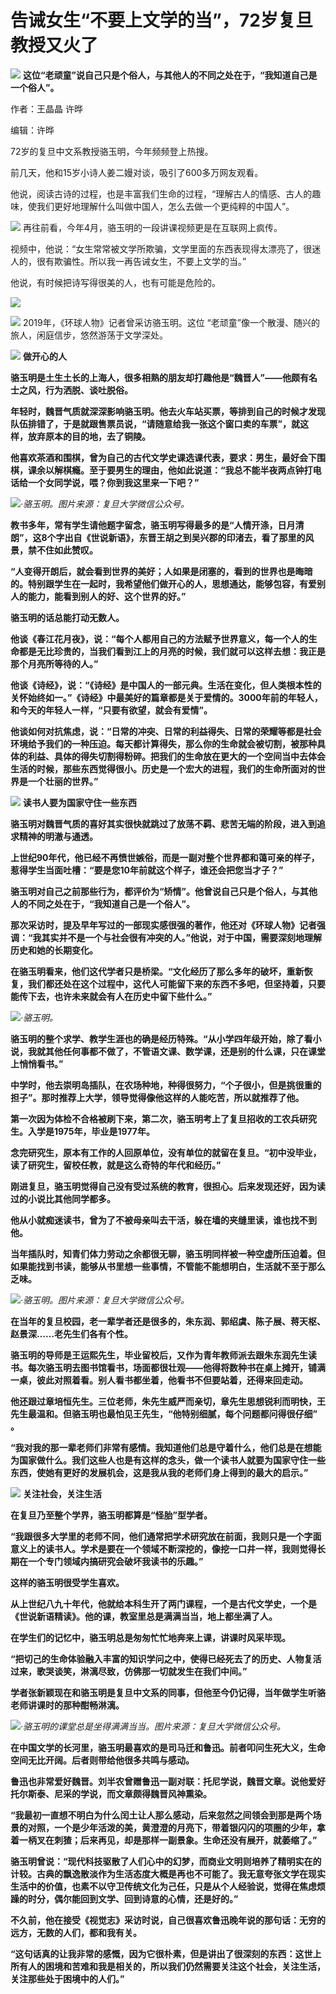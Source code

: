 

# 告诫女生“不要上文学的当”，72岁复旦教授又火了

![](https://inews.gtimg.com/news_bt/OGWcqTQqaDTA2TTeosio4IgQzUiBnsDItLJS3AbJq9NI0AA/1000)
**这位“老顽童”说自己只是个俗人，与其他人的不同之处在于，“我知道自己是一个俗人”。**

作者：王晶晶 许晔

编辑：许晔

72岁的复旦中文系教授骆玉明，今年频频登上热搜。

前几天，他和15岁小诗人姜二嫚对谈，吸引了600多万网友观看。

他说，阅读古诗的过程，也是丰富我们生命的过程，“理解古人的情感、古人的趣味，使我们更好地理解什么叫做中国人，怎么去做一个更纯粹的中国人”。

![](https://inews.gtimg.com/news_bt/OB-Dkn8MuMHpvMrAKGrnxoL4QO9HLKJuwb-_qhK-lhTMcAA/1000)
再往前看，今年4月，骆玉明的一段讲课视频更是在互联网上疯传。

视频中，他说：“女生常常被文学所欺骗，文学里面的东西表现得太漂亮了，很迷人的，很有欺骗性。所以我一再告诫女生，不要上文学的当。”

他说，有时候把诗写得很美的人，也有可能是危险的。

![](https://inews.gtimg.com/news_bt/OKEOAlxNM9b_JXK_rpwyztFTJLWxm6ua4-ideOPjuZpHEAA/1000)

![](https://inews.gtimg.com/news_bt/OV0Re4SfpeQnm0AY-hWNMzFTjOgNcpWsliOTEZh7al320AA/1000)
2019年，《环球人物》记者曾采访骆玉明。这位 “老顽童”像一个散漫、随兴的旅人，闲庭信步，悠然游荡于文学深处。

![](https://inews.gtimg.com/news_bt/O-gLOcntUPSbY41VgwrOAbkqq2K4qxGeud0I7Deg_lDbAAA/1000)
**做开心的人**

**骆玉明是土生土长的上海人，很多相熟的朋友却打趣他是“魏晋人”——他颇有名士之风，行为洒脱、谈吐脱俗。**

**年轻时，魏晋气质就深深影响骆玉明。他去火车站买票，等排到自己的时候才发现队伍排错了，于是就跟售票员说，“请随意给我一张这个窗口卖的车票”，就这样，放弃原本的目的地，去了铜陵。**

**他喜欢茶酒和围棋，曾为自己的古代文学史课选课代表，要求：男生，最好会下围棋，课余以解棋瘾。至于要男生的理由，他如此说道：“我总不能半夜两点钟打电话给一个女同学说，喂？你到我这里来一下吧？”**

![](https://inews.gtimg.com/news_bt/OYQbGg14T0sFZVVR8dRXF7GjpKSbmKwweaeY62tzKl-74AA/1000)_·骆玉明。图片来源：复旦大学微信公众号。_

**教书多年，常有学生请他题字留念，骆玉明写得最多的是“人情开涤，日月清朗”，这8个字出自《世说新语》，东晋王胡之到吴兴郡的印渚去，看了那里的风景，禁不住如此赞叹。**

**“人变得开朗后，就会看到世界的美好；人如果是闭塞的，看到的世界也是晦暗的。特别跟学生在一起时，我希望他们做开心的人，思想通达，能够包容，有爱别人的能力，能看到别人的好、这个世界的好。”**

**骆玉明的话总能打动无数人。**

**他谈《春江花月夜》，说：“每个人都用自己的方法赋予世界意义，每一个人的生命都是无比珍贵的，当我们看到江上的月亮的时候，我们就可以这样去想：我正是那个月亮所等待的人。”**

**他谈《诗经》，说：“《诗经》是中国人的一部元典。生活在变化，但人类根本性的关怀始终如一。”《诗经》中最美好的篇章都是关于爱情的。3000年前的年轻人，和今天的年轻人一样，“只要有欲望，就会有爱情”。**

**他谈如何对抗焦虑，说：“日常的冲突、日常的利益得失、日常的荣耀等都是社会环境给予我们的一种压迫。每天都计算得失，那么你的生命就会被切割，被那种具体的利益、具体的得失切割得粉碎。把我们的生命放在更大的一个空间当中去体会生活的时候，那些东西觉得很小。历史是一个宏大的进程，我们的生命所面对的世界是一个壮丽的世界。”**

![](https://inews.gtimg.com/news_bt/O3AqCwN_T1x-RJYHdyVc7k3xRZhzjEu7VekDePv-4ULYQAA/1000)
**读书人要为国家守住一些东西**

**骆玉明对魏晋气质的喜好其实很快就跳过了放荡不羁、悲苦无端的阶段，进入到追求精神的明澈与通透。**

**上世纪90年代，他已经不再愤世嫉俗，而是一副对整个世界都和蔼可亲的样子，惹得学生当面吐槽：“要是您10年前就这个样子，谁还会把您当才子？”**

**骆玉明对自己之前那些行为，都评价为“矫情”。他曾说自己只是个俗人，与其他人的不同之处在于，“我知道自己是一个俗人”。**

**那次采访时，提及早年写过的一部现实感很强的著作，他还对《环球人物》记者强调：“我其实并不是一个与社会很有冲突的人。”他说，对于中国，需要深刻地理解历史和她的长期变化。**

**在骆玉明看来，他们这代学者只是桥梁。“文化经历了那么多年的破坏，重新恢复，我们都还处在这个过程中，这代人可能留下来的东西不多吧，但坚持着，只要能传下去，也许未来就会有人在历史中留下些什么。”**

![](https://inews.gtimg.com/news_bt/OlSBmT5N5garJ1NyPtHnOqvYFai0CGusvcxsDH7IwqQ5kAA/1000)_·骆玉明。_

**骆玉明的整个求学、教学生涯也的确是经历特殊。“从小学四年级开始，除了看小说，我就其他任何事都不做了，不管语文课、数学课，还是别的什么课，只在课堂上悄悄看书。”**

**中学时，他去崇明岛插队，在农场种地，种得很努力，“个子很小，但是挑很重的担子”。那时推荐上大学，领导觉得像他这样的人能吃苦，所以就推荐了他。**

**第一次因为体检不合格被刷下来，第二次，骆玉明考上了复旦招收的工农兵研究生。入学是1975年，毕业是1977年。**

**念完研究生，原本有工作的人回原单位，没有单位的就留在复旦。“初中没毕业，读了研究生，留校任教，就是这么奇特的年代和经历。”**

**刚进复旦，骆玉明觉得自己没有受过系统的教育，很担心。后来发现还好，因为读过的小说比其他同学都多。**

**他从小就痴迷读书，曾为了不被母亲叫去干活，躲在墙的夹缝里读，谁也找不到他。**

**当年插队时，知青们体力劳动之余都很无聊，骆玉明同样被一种空虚所压迫着。但如果能找到书读，能够从书里想一些事情，不管能不能想明白，生活就不至于那么乏味。**

![](https://inews.gtimg.com/news_bt/OsvkwrgKDTMBiAjevozdsDac9WJgj527jDn1rbvf0XlQIAA/1000)_·骆玉明。图片来源：复旦大学微信公众号。_

**在当年的复旦校园，老一辈学者还是很多的，朱东润、郭绍虞、陈子展、蒋天枢、赵景深……老先生们各有个性。**

**骆玉明的导师是王运熙先生，毕业留校后，又作为青年教师派去跟朱东润先生读书。每次骆玉明去图书馆看书，场面都很壮观——他得将数种书在桌上摊开，铺满一桌，彼此对照着看。别人看书都坐着，他看书不但要站着，还得来回走动。**

**他还跟过章培恒先生。三位老师，朱先生威严而亲切，章先生思想锐利而明快，王先生最温和。但骆玉明也最怕见王先生，“他特别细腻，每个问题都问得很仔细” 。**

**“我对我的那一辈老师们非常有感情。我知道他们总是守着什么，他们总是在想能为国家做什么。我们这些人也是有这样的念头，做一个读书人就要为国家守住一些东西，使她有更好的发展机会，这是我从我的老师们身上得到的最大的启示。”**

![](https://inews.gtimg.com/news_bt/OPIPM010awCcXGs2fenMRMXSNSpgXlx0CKc6y_Kv4po7AAA/1000)
**关注社会，关注生活**

**在复旦乃至整个学界，骆玉明都算是“怪胎”型学者。**

**“我跟很多大学里的老师不同，他们通常把学术研究放在前面，我则只是一个字面意义上的读书人。学术是要在一个领域不断深挖的，像挖一口井一样，我则觉得长期在一个专门领域内搞研究会破坏我读书的乐趣。”**

**这样的骆玉明很受学生喜欢。**

**从上世纪八九十年代，他就给本科生开了两门课程，一个是古代文学史，一个是《世说新语精读》。他的课，教室里总是满满当当，地上都坐满了人。**

**在学生们的记忆中，骆玉明总是匆匆忙忙地奔来上课，讲课时风采毕现。**

**“把切己的生命体验融入丰富的知识学问之中，使得已经死去了的历史、人物复活过来，歌哭谈笑，淋漓尽致，仿佛那一切就发生在我们中间。”**

**学者张新颖现在和骆玉明是复旦中文系的同事，但他至今仍记得，当年做学生听骆老师讲课时的那种酣畅淋漓。**

![](https://inews.gtimg.com/news_bt/OLw0nLwbFb_AJP08F-RKGBJ-2KXQHgjBPyp1pqLGaMiiAAA/1000)_·骆玉明的课堂总是坐得满满当当。图片来源：复旦大学微信公众号。_

**在中国文学的长河里，骆玉明最喜欢的是司马迁和鲁迅。前者叩问生死大义，生命空间无比开阔。后者则带给他很多共鸣与感动。**

**鲁迅也非常爱好魏晋。刘半农曾赠鲁迅一副对联：托尼学说，魏晋文章。说他爱好托尔斯泰、尼采的学说，而文章颇得魏晋风神熏染。**

**“我最初一直想不明白为什么闰土让人那么感动，后来忽然之间领会到那是两个场景的对照，一个是少年活泼的美，黄澄澄的月亮下，带着银闪闪的项圈的少年，拿着一柄叉在刺猹；后来再见，却是那样一副景象。生命还没有展开，就萎缩了。”**

**骆玉明曾说：“现代科技驱散了人们心中的幻梦，而商业文明则培养了精明实在的计较。古典的飘逸散淡作为生活态度大概是再也不可能了。我无意夸张文学在现实生活中的价值，也素不以守卫传统文化为己任，只是从个人经验说，觉得在焦虑烦躁的时分，偶尔能回到文学、回到诗意的心情，还是好的。”**

**不久前，他在接受《视觉志》采访时说，自己很喜欢鲁迅晚年说的那句话：无穷的远方，无数的人们，都和我有关。**

**“这句话真的让我非常的感慨，因为它很朴素，但是讲出了很深刻的东西：这世上所有人的困境和苦难和我是相关的，所以我们仍然需要关注这个社会，关注生活，关注那些处于困境中的人们。”**

